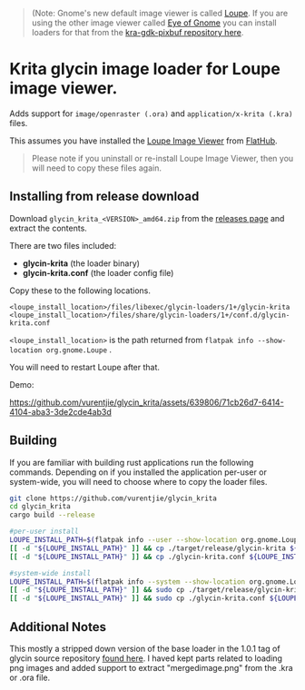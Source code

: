 > (Note: Gnome's new default image viewer is called [Loupe](https://welcome.gnome.org/app/Loupe/). If you are using the other image viewer called [Eye of Gnome](https://wiki.gnome.org/Apps/EyeOfGnome) you can install loaders for that from the [kra-gdk-pixbuf repository here](https://github.com/vurentjie/kra-gdk-pixbuf).


# Krita glycin image loader for Loupe image viewer. 

Adds support for `image/openraster (.ora)` and `application/x-krita (.kra)` files.

This assumes you have installed the [Loupe Image Viewer](https://apps.gnome.org/Loupe/) from [FlatHub](https://flathub.org/apps/org.gnome.Loupe).

> Please note if you uninstall or re-install Loupe Image Viewer, then you will need to copy these files again. 

## Installing from release download

Download `glycin_krita_<VERSION>_amd64.zip` from the [releases page](https://github.com/vurentjie/glycin_krita/releases)  and extract the contents.    

There are two files included:
- **glycin-krita**  (the loader binary)
- **glycin-krita.conf** (the loader config file)

Copy these to the following locations. 

```
<loupe_install_location>/files/libexec/glycin-loaders/1+/glycin-krita
<loupe_install_location>/files/share/glycin-loaders/1+/conf.d/glycin-krita.conf
```       

`<loupe_install_location>` is the path returned from `flatpak info --show-location org.gnome.Loupe` .

You will need to restart Loupe after that.

Demo:

https://github.com/vurentjie/glycin_krita/assets/639806/71cb26d7-6414-4104-aba3-3de2cde4ab3d


## Building

If you are familiar with building rust applications run the following commands.
Depending on if you installed the application per-user or system-wide, you will
need to choose where to copy the loader files.

```bash
git clone https://github.com/vurentjie/glycin_krita
cd glycin_krita
cargo build --release

#per-user install
LOUPE_INSTALL_PATH=$(flatpak info --user --show-location org.gnome.Loupe)
[[ -d "${LOUPE_INSTALL_PATH}" ]] && cp ./target/release/glycin-krita ${LOUPE_INSTALL_PATH}/files/libexec/glycin-loaders/1+/glycin-krita
[[ -d "${LOUPE_INSTALL_PATH}" ]] && cp ./glycin-krita.conf ${LOUPE_INSTALL_PATH}/files/share/glycin-loaders/1+/conf.d/glycin-krita.conf

#system-wide install
LOUPE_INSTALL_PATH=$(flatpak info --system --show-location org.gnome.Loupe)
[[ -d "${LOUPE_INSTALL_PATH}" ]] && sudo cp ./target/release/glycin-krita ${LOUPE_INSTALL_PATH}/files/libexec/glycin-loaders/1+/glycin-krita
[[ -d "${LOUPE_INSTALL_PATH}" ]] && sudo cp ./glycin-krita.conf ${LOUPE_INSTALL_PATH}/files/share/glycin-loaders/1+/conf.d/glycin-krita.conf

```


## Additional Notes
This mostly a stripped down version of the base loader in the 1.0.1 tag of glycin source repository
[found here](https://gitlab.gnome.org/sophie-h/glycin/-/blob/1.0.1/loaders/glycin-image-rs/src/bin/glycin-image-rs.rs?ref_type=tags).
I haved kept parts related to loading png images and added support to extract "mergedimage.png" from the .kra or .ora file.

